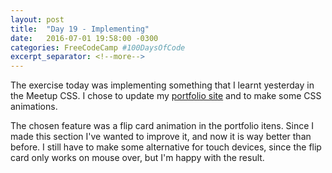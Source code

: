 ```yaml
---
layout: post
title:  "Day 19 - Implementing"
date:   2016-07-01 19:58:00 -0300
categories: FreeCodeCamp #100DaysOfCode
excerpt_separator: <!--more-->
---
```


The exercise today was implementing something that I learnt yesterday in the Meetup CSS. I chose to update my [portfolio site](http://gionaufal.com) and to make some CSS animations.
<!--more-->

The chosen feature was a flip card animation in the portfolio itens. Since I made this section I've wanted to improve it, and now it is way better than before. I still have to make some alternative for touch devices, since the flip card only works on mouse over, but I'm happy with the result.

